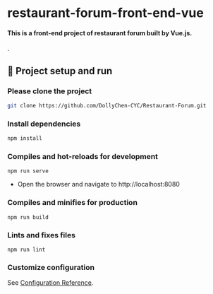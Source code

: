 # restaurant-forum-front-end-vue
#### This is a front-end project of restaurant forum built by Vue.js.

.
## 🏃‍ Project setup and run

### Please clone the project
  ```bash
  git clone https://github.com/DollyChen-CYC/Restaurant-Forum.git
  ```
  
### Install dependencies
  ```bash
  npm install
  ```

### Compiles and hot-reloads for development
```
npm run serve
```
- Open the browser and navigate to http://localhost:8080

### Compiles and minifies for production
```
npm run build
```

### Lints and fixes files
```
npm run lint
```

### Customize configuration
See [Configuration Reference](https://cli.vuejs.org/config/).
